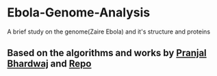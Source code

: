 # Ebola-Genome-Analysis
A brief study on the genome(Zaire Ebola) and it's structure and proteins

## Based on the algorithms and works by [Pranjal Bhardwaj](https://github.com/Bhard27) and [Repo](https://github.com/Bhard27/COVID-Genome-DS)
